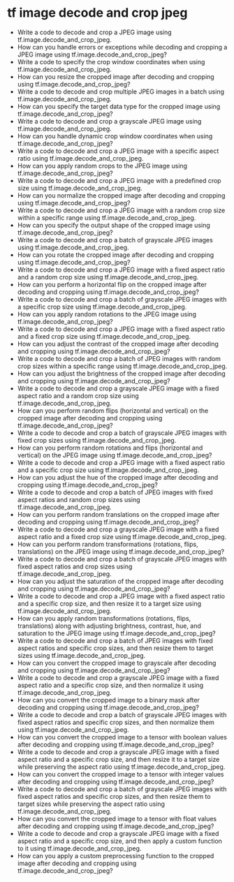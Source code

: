 # tf image decode and crop jpeg

- Write a code to decode and crop a JPEG image using tf.image.decode_and_crop_jpeg.
- How can you handle errors or exceptions while decoding and cropping a JPEG image using tf.image.decode_and_crop_jpeg?
- Write a code to specify the crop window coordinates when using tf.image.decode_and_crop_jpeg.
- How can you resize the cropped image after decoding and cropping using tf.image.decode_and_crop_jpeg?
- Write a code to decode and crop multiple JPEG images in a batch using tf.image.decode_and_crop_jpeg.
- How can you specify the target data type for the cropped image using tf.image.decode_and_crop_jpeg?
- Write a code to decode and crop a grayscale JPEG image using tf.image.decode_and_crop_jpeg.
- How can you handle dynamic crop window coordinates when using tf.image.decode_and_crop_jpeg?
- Write a code to decode and crop a JPEG image with a specific aspect ratio using tf.image.decode_and_crop_jpeg.
- How can you apply random crops to the JPEG image using tf.image.decode_and_crop_jpeg?
- Write a code to decode and crop a JPEG image with a predefined crop size using tf.image.decode_and_crop_jpeg.
- How can you normalize the cropped image after decoding and cropping using tf.image.decode_and_crop_jpeg?
- Write a code to decode and crop a JPEG image with a random crop size within a specific range using tf.image.decode_and_crop_jpeg.
- How can you specify the output shape of the cropped image using tf.image.decode_and_crop_jpeg?
- Write a code to decode and crop a batch of grayscale JPEG images using tf.image.decode_and_crop_jpeg.
- How can you rotate the cropped image after decoding and cropping using tf.image.decode_and_crop_jpeg?
- Write a code to decode and crop a JPEG image with a fixed aspect ratio and a random crop size using tf.image.decode_and_crop_jpeg.
- How can you perform a horizontal flip on the cropped image after decoding and cropping using tf.image.decode_and_crop_jpeg?
- Write a code to decode and crop a batch of grayscale JPEG images with a specific crop size using tf.image.decode_and_crop_jpeg.
- How can you apply random rotations to the JPEG image using tf.image.decode_and_crop_jpeg?
- Write a code to decode and crop a JPEG image with a fixed aspect ratio and a fixed crop size using tf.image.decode_and_crop_jpeg.
- How can you adjust the contrast of the cropped image after decoding and cropping using tf.image.decode_and_crop_jpeg?
- Write a code to decode and crop a batch of JPEG images with random crop sizes within a specific range using tf.image.decode_and_crop_jpeg.
- How can you adjust the brightness of the cropped image after decoding and cropping using tf.image.decode_and_crop_jpeg?
- Write a code to decode and crop a grayscale JPEG image with a fixed aspect ratio and a random crop size using tf.image.decode_and_crop_jpeg.
- How can you perform random flips (horizontal and vertical) on the cropped image after decoding and cropping using tf.image.decode_and_crop_jpeg?
- Write a code to decode and crop a batch of grayscale JPEG images with fixed crop sizes using tf.image.decode_and_crop_jpeg.
- How can you perform random rotations and flips (horizontal and vertical) on the JPEG image using tf.image.decode_and_crop_jpeg?
- Write a code to decode and crop a JPEG image with a fixed aspect ratio and a specific crop size using tf.image.decode_and_crop_jpeg.
- How can you adjust the hue of the cropped image after decoding and cropping using tf.image.decode_and_crop_jpeg?
- Write a code to decode and crop a batch of JPEG images with fixed aspect ratios and random crop sizes using tf.image.decode_and_crop_jpeg.
- How can you perform random translations on the cropped image after decoding and cropping using tf.image.decode_and_crop_jpeg?
- Write a code to decode and crop a grayscale JPEG image with a fixed aspect ratio and a fixed crop size using tf.image.decode_and_crop_jpeg.
- How can you perform random transformations (rotations, flips, translations) on the JPEG image using tf.image.decode_and_crop_jpeg?
- Write a code to decode and crop a batch of grayscale JPEG images with fixed aspect ratios and crop sizes using tf.image.decode_and_crop_jpeg.
- How can you adjust the saturation of the cropped image after decoding and cropping using tf.image.decode_and_crop_jpeg?
- Write a code to decode and crop a JPEG image with a fixed aspect ratio and a specific crop size, and then resize it to a target size using tf.image.decode_and_crop_jpeg.
- How can you apply random transformations (rotations, flips, translations) along with adjusting brightness, contrast, hue, and saturation to the JPEG image using tf.image.decode_and_crop_jpeg?
- Write a code to decode and crop a batch of JPEG images with fixed aspect ratios and specific crop sizes, and then resize them to target sizes using tf.image.decode_and_crop_jpeg.
- How can you convert the cropped image to grayscale after decoding and cropping using tf.image.decode_and_crop_jpeg?
- Write a code to decode and crop a grayscale JPEG image with a fixed aspect ratio and a specific crop size, and then normalize it using tf.image.decode_and_crop_jpeg.
- How can you convert the cropped image to a binary mask after decoding and cropping using tf.image.decode_and_crop_jpeg?
- Write a code to decode and crop a batch of grayscale JPEG images with fixed aspect ratios and specific crop sizes, and then normalize them using tf.image.decode_and_crop_jpeg.
- How can you convert the cropped image to a tensor with boolean values after decoding and cropping using tf.image.decode_and_crop_jpeg?
- Write a code to decode and crop a grayscale JPEG image with a fixed aspect ratio and a specific crop size, and then resize it to a target size while preserving the aspect ratio using tf.image.decode_and_crop_jpeg.
- How can you convert the cropped image to a tensor with integer values after decoding and cropping using tf.image.decode_and_crop_jpeg?
- Write a code to decode and crop a batch of grayscale JPEG images with fixed aspect ratios and specific crop sizes, and then resize them to target sizes while preserving the aspect ratio using tf.image.decode_and_crop_jpeg.
- How can you convert the cropped image to a tensor with float values after decoding and cropping using tf.image.decode_and_crop_jpeg?
- Write a code to decode and crop a grayscale JPEG image with a fixed aspect ratio and a specific crop size, and then apply a custom function to it using tf.image.decode_and_crop_jpeg.
- How can you apply a custom preprocessing function to the cropped image after decoding and cropping using tf.image.decode_and_crop_jpeg?
